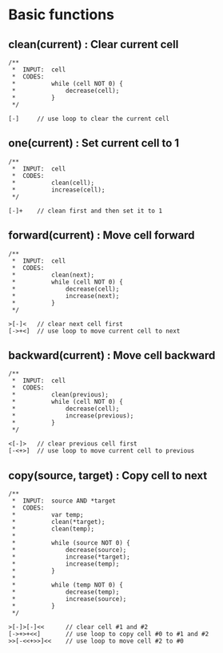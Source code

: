 # Basic functions

## clean(current) : Clear current cell
    /**
     *  INPUT:  cell
     *  CODES:
     *          while (cell NOT 0) {
     *              decrease(cell);
     *          }
     */
    
    [-]     // use loop to clear the current cell

## one(current) : Set current cell to 1
    /**
     *  INPUT:  cell
     *  CODES:
     *          clean(cell);
     *          increase(cell);
     */
    
    [-]+    // clean first and then set it to 1

## forward(current) : Move cell forward
    /**
     *  INPUT:  cell
     *  CODES:
     *          clean(next);
     *          while (cell NOT 0) {
     *              decrease(cell);
     *              increase(next);
     *          }
     */
    
    >[-]<   // clear next cell first
    [->+<]  // use loop to move current cell to next

## backward(current) : Move cell backward
    /**
     *  INPUT:  cell
     *  CODES:
     *          clean(previous);
     *          while (cell NOT 0) {
     *              decrease(cell);
     *              increase(previous);
     *          }
     */
    
    <[-]>   // clear previous cell first
    [-<+>]  // use loop to move current cell to previous

## copy(source, target) : Copy cell to next
    /**
     *  INPUT:  source AND *target
     *  CODES:
     *          var temp;
     *          clean(*target);
     *          clean(temp);
     *
     *          while (source NOT 0) {
     *              decrease(source);
     *              increase(*target);
     *              increase(temp);
     *          }
     *
     *          while (temp NOT 0) {
     *              decrease(temp);
     *              increase(source);
     *          }
     */
    
    >[-]>[-]<<      // clear cell #1 and #2
    [->+>+<<]       // use loop to copy cell #0 to #1 and #2
    >>[-<<+>>]<<    // use loop to move cell #2 to #0
